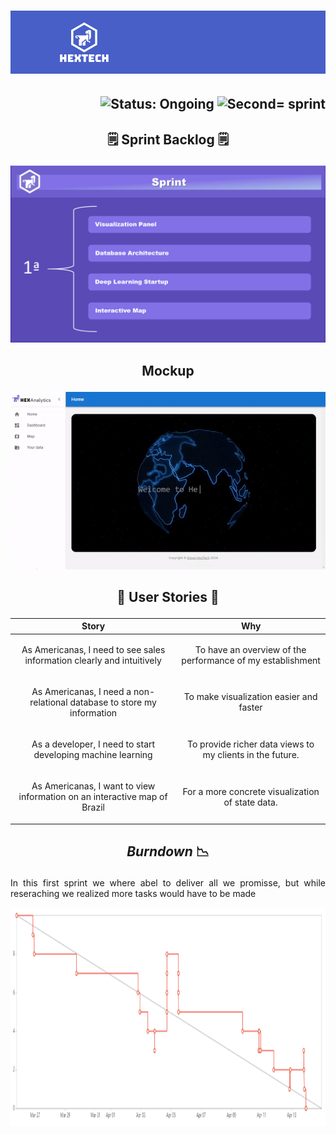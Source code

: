 <h1 align="center">
    <img src="https://github.com/GroupHextech/HEXTECH-API5sem/blob/main/doc/images/Banner_Hextech.png" alt="Logo Hextech">
</h1>

<h2 align="right">
        <img src="https://img.shields.io/badge/status-complete-blue?style=for-the-badge&logo=appveyor" alt="Status: Ongoing">   
        <img src="https://img.shields.io/badge/sprint-1-blue?style=for-the-badge&logo=appveyor" alt="Second= sprint">
</h2>

## <p align="center"> 🗒️ Sprint Backlog 🗒️

<p align="center">
  <img src="https://github.com/GroupHextech/HEXTECH-API6sem/blob/main/assets/images/ASprint1.PNG" width="600">
</p>

## <p align="center"> Mockup

<p align="center">
  <img src="https://github.com/GroupHextech/HEXTECH-API6sem/blob/main/assets/images/sprint1.gif" width="600">
</p>

## <p align="center"> 👦 User Stories 👧
| Story | Why |
| --- | --- |
| <p align="center"> As Americanas, I need to see sales information clearly and intuitively |  <p align="center"> To have an overview of the performance of my establishment
| <p align="center"> As Americanas, I need a non-relational database to store my information |  <p align="center"> To make visualization easier and faster
| <p align="center"> As a developer, I need to start developing machine learning |  <p align="center"> To provide richer data views to my clients in the future.
| <p align="center"> As Americanas, I want to view information on an interactive map of Brazil |  <p align="center"> For a more concrete visualization of state data.

## <p align="center"> *Burndown* 📉
<p align="justify"> In this first sprint we where abel to deliver all we promisse, but while reseraching we realized more tasks would have to be made  </p>

<p align="center">
        <img src="https://github.com/GroupHextech/HEXTECH-API6sem/blob/main/assets/images/brundownSprint1.png" height="350">
</p>
